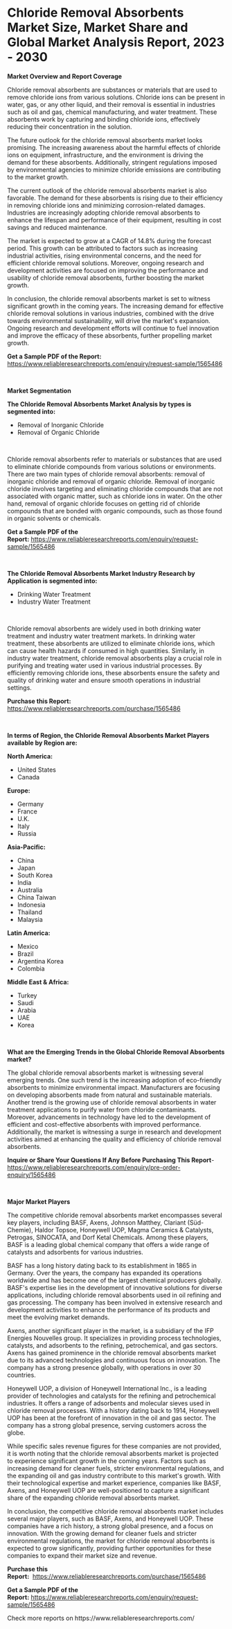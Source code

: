 <p><h1>Chloride Removal Absorbents Market Size, Market Share and Global Market Analysis Report, 2023 - 2030</h1></p><p><strong>Market Overview and Report Coverage</strong></p>
<p><p>Chloride removal absorbents are substances or materials that are used to remove chloride ions from various solutions. Chloride ions can be present in water, gas, or any other liquid, and their removal is essential in industries such as oil and gas, chemical manufacturing, and water treatment. These absorbents work by capturing and binding chloride ions, effectively reducing their concentration in the solution.</p><p>The future outlook for the chloride removal absorbents market looks promising. The increasing awareness about the harmful effects of chloride ions on equipment, infrastructure, and the environment is driving the demand for these absorbents. Additionally, stringent regulations imposed by environmental agencies to minimize chloride emissions are contributing to the market growth.</p><p>The current outlook of the chloride removal absorbents market is also favorable. The demand for these absorbents is rising due to their efficiency in removing chloride ions and minimizing corrosion-related damages. Industries are increasingly adopting chloride removal absorbents to enhance the lifespan and performance of their equipment, resulting in cost savings and reduced maintenance.</p><p>The market is expected to grow at a CAGR of 14.8% during the forecast period. This growth can be attributed to factors such as increasing industrial activities, rising environmental concerns, and the need for efficient chloride removal solutions. Moreover, ongoing research and development activities are focused on improving the performance and usability of chloride removal absorbents, further boosting the market growth.</p><p>In conclusion, the chloride removal absorbents market is set to witness significant growth in the coming years. The increasing demand for effective chloride removal solutions in various industries, combined with the drive towards environmental sustainability, will drive the market's expansion. Ongoing research and development efforts will continue to fuel innovation and improve the efficacy of these absorbents, further propelling market growth.</p></p>
<p><strong>Get a Sample PDF of the Report:</strong> <a href="https://www.reliableresearchreports.com/enquiry/request-sample/1565486">https://www.reliableresearchreports.com/enquiry/request-sample/1565486</a></p>
<p>&nbsp;</p>
<p><strong>Market Segmentation</strong></p>
<p><strong>The Chloride Removal Absorbents Market Analysis by types is segmented into:</strong></p>
<p><ul><li>Removal of Inorganic Chloride</li><li>Removal of Organic Chloride</li></ul></p>
<p>&nbsp;</p>
<p><p>Chloride removal absorbents refer to materials or substances that are used to eliminate chloride compounds from various solutions or environments. There are two main types of chloride removal absorbents: removal of inorganic chloride and removal of organic chloride. Removal of inorganic chloride involves targeting and eliminating chloride compounds that are not associated with organic matter, such as chloride ions in water. On the other hand, removal of organic chloride focuses on getting rid of chloride compounds that are bonded with organic compounds, such as those found in organic solvents or chemicals.</p></p>
<p><strong>Get a Sample PDF of the Report:</strong>&nbsp;<a href="https://www.reliableresearchreports.com/enquiry/request-sample/1565486">https://www.reliableresearchreports.com/enquiry/request-sample/1565486</a></p>
<p>&nbsp;</p>
<p><strong>The Chloride Removal Absorbents Market Industry Research by Application is segmented into:</strong></p>
<p><ul><li>Drinking Water Treatment</li><li>Industry Water Treatment</li></ul></p>
<p>&nbsp;</p>
<p><p>Chloride removal absorbents are widely used in both drinking water treatment and industry water treatment markets. In drinking water treatment, these absorbents are utilized to eliminate chloride ions, which can cause health hazards if consumed in high quantities. Similarly, in industry water treatment, chloride removal absorbents play a crucial role in purifying and treating water used in various industrial processes. By efficiently removing chloride ions, these absorbents ensure the safety and quality of drinking water and ensure smooth operations in industrial settings.</p></p>
<p><strong>Purchase this Report:</strong>&nbsp; <a href="https://www.reliableresearchreports.com/purchase/1565486">https://www.reliableresearchreports.com/purchase/1565486</a></p>
<p>&nbsp;</p>
<p><strong>In terms of Region, the Chloride Removal Absorbents Market Players available by Region are:</strong></p>
<p>
    <p> <strong> North America: </strong>
        <ul>
            <li>United States</li>
            <li>Canada</li>
        </ul>
        </p> 
    <p> <strong> Europe: </strong>
        <ul>
            <li>Germany</li>
            <li>France</li>
            <li>U.K.</li>
            <li>Italy</li>
            <li>Russia</li>
        </ul>
        </p> 
    <p> <strong> Asia-Pacific: </strong>
        <ul>
            <li>China</li>
            <li>Japan</li>
            <li>South Korea</li>
            <li>India</li>
            <li>Australia</li>
            <li>China Taiwan</li>
            <li>Indonesia</li>
            <li>Thailand</li>
            <li>Malaysia</li>
        </ul>
        </p> 
    <p> <strong> Latin America: </strong>
        <ul>
            <li>Mexico</li>
            <li>Brazil</li>
            <li>Argentina Korea</li>
            <li>Colombia</li>
        </ul>
        </p> 
    <p> <strong> Middle East & Africa: </strong>
        <ul>
            <li>Turkey</li>
            <li>Saudi</li>
            <li>Arabia</li>
            <li>UAE</li>
            <li>Korea</li>
        </ul>
    </p>
    </p>
<p>&nbsp;</p>
<p><strong>What are the Emerging Trends in the Global Chloride Removal Absorbents market?</strong></p>
<p><p>The global chloride removal absorbents market is witnessing several emerging trends. One such trend is the increasing adoption of eco-friendly absorbents to minimize environmental impact. Manufacturers are focusing on developing absorbents made from natural and sustainable materials. Another trend is the growing use of chloride removal absorbents in water treatment applications to purify water from chloride contaminants. Moreover, advancements in technology have led to the development of efficient and cost-effective absorbents with improved performance. Additionally, the market is witnessing a surge in research and development activities aimed at enhancing the quality and efficiency of chloride removal absorbents.</p></p>
<p><strong>Inquire or Share Your Questions If Any Before Purchasing This Report</strong>- <a href="https://www.reliableresearchreports.com/enquiry/pre-order-enquiry/1565486">https://www.reliableresearchreports.com/enquiry/pre-order-enquiry/1565486</a></p>
<p>&nbsp;</p>
<p><strong>Major Market Players</strong></p>
<p><p>The competitive chloride removal absorbents market encompasses several key players, including BASF, Axens, Johnson Matthey, Clariant (Süd-Chemie), Haldor Topsoe, Honeywell UOP, Magma Ceramics & Catalysts, Petrogas, SINOCATA, and Dorf Ketal Chemicals. Among these players, BASF is a leading global chemical company that offers a wide range of catalysts and adsorbents for various industries.</p><p>BASF has a long history dating back to its establishment in 1865 in Germany. Over the years, the company has expanded its operations worldwide and has become one of the largest chemical producers globally. BASF's expertise lies in the development of innovative solutions for diverse applications, including chloride removal absorbents used in oil refining and gas processing. The company has been involved in extensive research and development activities to enhance the performance of its products and meet the evolving market demands.</p><p>Axens, another significant player in the market, is a subsidiary of the IFP Energies Nouvelles group. It specializes in providing process technologies, catalysts, and adsorbents to the refining, petrochemical, and gas sectors. Axens has gained prominence in the chloride removal absorbents market due to its advanced technologies and continuous focus on innovation. The company has a strong presence globally, with operations in over 30 countries.</p><p>Honeywell UOP, a division of Honeywell International Inc., is a leading provider of technologies and catalysts for the refining and petrochemical industries. It offers a range of adsorbents and molecular sieves used in chloride removal processes. With a history dating back to 1914, Honeywell UOP has been at the forefront of innovation in the oil and gas sector. The company has a strong global presence, serving customers across the globe.</p><p>While specific sales revenue figures for these companies are not provided, it is worth noting that the chloride removal absorbents market is projected to experience significant growth in the coming years. Factors such as increasing demand for cleaner fuels, stricter environmental regulations, and the expanding oil and gas industry contribute to this market's growth. With their technological expertise and market experience, companies like BASF, Axens, and Honeywell UOP are well-positioned to capture a significant share of the expanding chloride removal absorbents market.</p><p>In conclusion, the competitive chloride removal absorbents market includes several major players, such as BASF, Axens, and Honeywell UOP. These companies have a rich history, a strong global presence, and a focus on innovation. With the growing demand for cleaner fuels and stricter environmental regulations, the market for chloride removal absorbents is expected to grow significantly, providing further opportunities for these companies to expand their market size and revenue.</p></p>
<p><strong>Purchase this Report:</strong>&nbsp;&nbsp;<a href="https://www.reliableresearchreports.com/purchase/1565486">https://www.reliableresearchreports.com/purchase/1565486</a></p>
<p></p>
<p><strong>Get a Sample PDF of the Report:</strong>&nbsp;<a href="https://www.reliableresearchreports.com/enquiry/request-sample/1565486">https://www.reliableresearchreports.com/enquiry/request-sample/1565486</a></p>
<p>Check more reports on https://www.reliableresearchreports.com/</p>